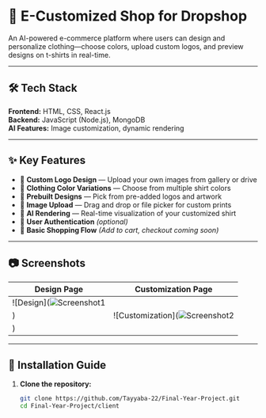 # 👕 E-Customized Shop for Dropshop

An AI-powered e-commerce platform where users can design and personalize clothing—choose colors, upload custom logos, and preview designs on t-shirts in real-time.

---

## 🛠️ Tech Stack

**Frontend:** HTML, CSS, React.js  
**Backend:** JavaScript (Node.js), MongoDB  
**AI Features:** Image customization, dynamic rendering

---

## ✨ Key Features

- 🎨 **Custom Logo Design** — Upload your own images from gallery or drive  
- 👕 **Clothing Color Variations** — Choose from multiple shirt colors  
- 🔧 **Prebuilt Designs** — Pick from pre-added logos and artwork  
- 📂 **Image Upload** — Drag and drop or file picker for custom prints  
- 🤖 **AI Rendering** — Real-time visualization of your customized shirt  
- 🔐 **User Authentication** *(optional)*  
- 🛒 **Basic Shopping Flow** *(Add to cart, checkout coming soon)*

---

## 📷 Screenshots

| Design Page | Customization Page |
|-------------|--------------------|
| ![Design](![Screenshot1](https://github.com/user-attachments/assets/5d8ee423-5d3d-4d11-9f44-ca2f3a3d6564)
) | ![Customization](![Screenshot2](https://github.com/user-attachments/assets/f973128c-3519-43ef-815c-4a3bdc2cd992)
) |


---

## 🚀 Installation Guide

1. **Clone the repository:**
   ```bash
   git clone https://github.com/Tayyaba-22/Final-Year-Project.git
   cd Final-Year-Project/client
